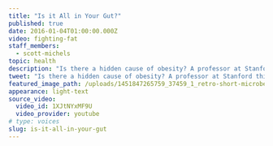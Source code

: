```yaml
---
title: "Is it All in Your Gut?"
published: true
date: 2016-01-04T01:00:00.000Z
video: fighting-fat
staff_members:
  - scott-michels
topic: health
description: "Is there a hidden cause of obesity? A professor at Stanford thinks the answer might lie with the 100 trillion microbes living in our bodies."
tweet: "Is there a hidden cause of obesity? A professor at Stanford thinks the answer might lie with the 100 trillion microbes living in our bodies."
featured_image_path: /uploads/1451847265759_37459_1_retro-short-microbes.jpg
appearance: light-text
source_video:
  video_id: 1XJtNYxMF9U
  video_provider: youtube
# type: voices
slug: is-it-all-in-your-gut
---
```

